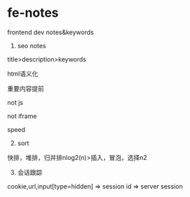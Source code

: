 # fe-notes
frontend dev notes&amp;keywords

1. seo notes

  title>description>keywords
  
  html语义化
  
  重要内容提前
  
  not js
  
  not iframe
  
  speed
  
  
2. sort

  快排，堆排，归并排nlog2(n)>插入，冒泡，选择n2
  
3. 会话跟踪

  cookie,url,input[type=hidden] => session id => server session
  
  
  
  
